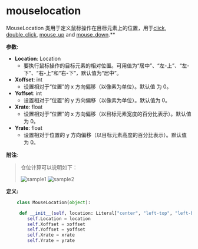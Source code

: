 # mouselocation
MouseLocation 类用于定义鼠标操作在目标元素上的位置，用于[click](./click.md), [double_click](./double_click.md), [mouse_up](./mouse_up.md) and [mouse_down](./mouse_down.md).**

**参数:**  
- **Location**: Location  
    - 要执行鼠标操作的目标元素的相对位置。可用值为“居中”、“左-上”、“左-下”、“右-上”和“右-下”，默认值为“居中”。
- **Xoffset**: int   
    - 设置相对于“位置”的 x 方向偏移（以像素为单位）。默认值 为 0。
- **Yoffset**: int  
    - 设置相对于“位置”的 y 方向偏移（以像素为单位）。默认值为 0。
- **Xrate**: float  
    - 设置相对于“位置”的 x 方向偏移（以目标元素宽度的百分比表示）。默认值为 0。
- **Yrate**: float  
    - 设置相对于位置的 y 方向偏移（以目标元素高度的百分比表示）。默认值为 0。

**附注**:
>仓位计算可以说明如下：
>
> ![sample1](../../../img/location-center-offset.png)
> ![sample2](../../../img/location-lefttop-offset.png)
    
**定义:**
```python
    class MouseLocation(object):

     def __init__(self, location: Literal["center", "left-top", "left-bottom", "right-top","right-bottom"] = Location.Center, xoffset=0, yoffset=0, xrate=0, yrate=0):
        self.Location = location
        self.Xoffset = xoffset
        self.Yoffset = yoffset
        self.Xrate = xrate
        self.Yrate = yrate
     
```